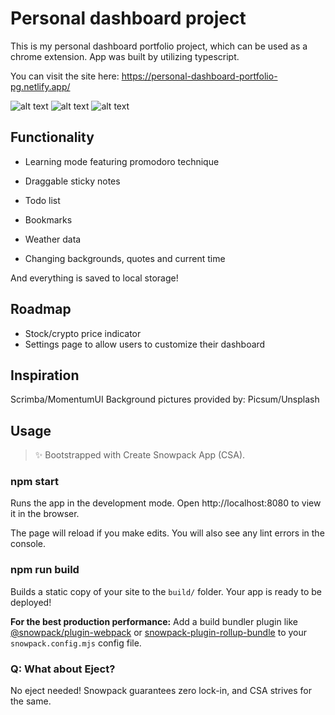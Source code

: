 # Personal dashboard project

This is my personal dashboard portfolio project, which can be used as a chrome extension. App was built by utilizing typescript.

You can visit the site here: https://personal-dashboard-portfolio-pg.netlify.app/

![alt text](/home1.jpg)
![alt text](/learning.jpg)
![alt text](/home2.jpg)

## Functionality

- Learning mode featuring promodoro technique

- Draggable sticky notes

- Todo list

- Bookmarks

- Weather data

- Changing backgrounds, quotes and current time

And everything is saved to local storage!

## Roadmap

- Stock/crypto price indicator
- Settings page to allow users to customize their dashboard

## Inspiration

Scrimba/MomentumUI
Background pictures provided by: Picsum/Unsplash

## Usage

> ✨ Bootstrapped with Create Snowpack App (CSA).

### npm start

Runs the app in the development mode.
Open http://localhost:8080 to view it in the browser.

The page will reload if you make edits.
You will also see any lint errors in the console.

### npm run build

Builds a static copy of your site to the `build/` folder.
Your app is ready to be deployed!

**For the best production performance:** Add a build bundler plugin like [@snowpack/plugin-webpack](https://github.com/snowpackjs/snowpack/tree/main/plugins/plugin-webpack) or [snowpack-plugin-rollup-bundle](https://github.com/ParamagicDev/snowpack-plugin-rollup-bundle) to your `snowpack.config.mjs` config file.

### Q: What about Eject?

No eject needed! Snowpack guarantees zero lock-in, and CSA strives for the same.
